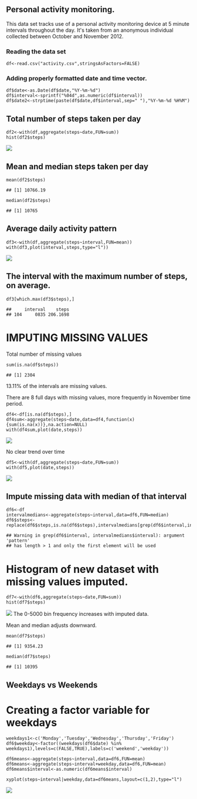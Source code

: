 Personal activity monitoring.
-----------------------------

This data set tracks use of a personal activity monitoring device at 5
minute intervals throughout the day. It's taken from an anonymous
individual collected between October and November 2012.

### Reading the data set

    df<-read.csv("activity.csv",stringsAsFactors=FALSE)

### Adding properly formatted date and time vector.

    df$date<-as.Date(df$date,"%Y-%m-%d")
    df$interval<-sprintf("%04d",as.numeric(df$interval))
    df$date2<-strptime(paste(df$date,df$interval,sep=" "),"%Y-%m-%d %H%M")

Total number of steps taken per day
-----------------------------------

    df2<-with(df,aggregate(steps~date,FUN=sum))
    hist(df2$steps)

![](PA1_template_files/figure-markdown_strict/totalsteps-1.png)

Mean and median steps taken per day
-----------------------------------

    mean(df2$steps)

    ## [1] 10766.19

    median(df2$steps)

    ## [1] 10765

Average daily activity pattern
------------------------------

    df3<-with(df,aggregate(steps~interval,FUN=mean))
    with(df3,plot(interval,steps,type="l"))

![](PA1_template_files/figure-markdown_strict/unnamed-chunk-1-1.png)

The interval with the maximum number of steps, on average.
----------------------------------------------------------

    df3[which.max(df3$steps),]

    ##     interval    steps
    ## 104     0835 206.1698

IMPUTING MISSING VALUES
=======================

Total number of missing values

    sum(is.na(df$steps))

    ## [1] 2304

13.11% of the intervals are missing values.

There are 8 full days with missing values, more frequently in November
time period.

    df4<-df[is.na(df$steps),]
    df4sum<-aggregate(steps~date,data=df4,function(x) {sum(is.na(x))},na.action=NULL)
    with(df4sum,plot(date,steps))

![](PA1_template_files/figure-markdown_strict/unnamed-chunk-4-1.png)

No clear trend over time

    df5<-with(df,aggregate(steps~date,FUN=sum))
    with(df5,plot(date,steps))

![](PA1_template_files/figure-markdown_strict/unnamed-chunk-5-1.png)

Impute missing data with median of that interval
------------------------------------------------

    df6<-df
    intervalmedians<-aggregate(steps~interval,data=df6,FUN=median)
    df6$steps<-replace(df6$steps,is.na(df6$steps),intervalmedians[grep(df6$interval,intervalmedians$interval),2])

    ## Warning in grep(df6$interval, intervalmedians$interval): argument 'pattern'
    ## has length > 1 and only the first element will be used

Histogram of new dataset with missing values imputed.
=====================================================

    df7<-with(df6,aggregate(steps~date,FUN=sum))
    hist(df7$steps)

![](PA1_template_files/figure-markdown_strict/unnamed-chunk-7-1.png) The
0-5000 bin frequency increases with imputed data.

Mean and median adjusts downward.

    mean(df7$steps)

    ## [1] 9354.23

    median(df7$steps)

    ## [1] 10395

Weekdays vs Weekends
--------------------

Creating a factor variable for weekdays
=======================================

    weekdays1<-c('Monday','Tuesday','Wednesday','Thursday','Friday')
    df6$weekday<-factor((weekdays(df6$date) %in% weekdays1),levels=c(FALSE,TRUE),labels=c('weekend','weekday'))

    df6means<-aggregate(steps~interval,data=df6,FUN=mean)
    df6means<-aggregate(steps~interval+weekday,data=df6,FUN=mean)
    df6means$interval<-as.numeric(df6means$interval)

    xyplot(steps~interval|weekday,data=df6means,layout=c(1,2),type="l")

![](PA1_template_files/figure-markdown_strict/unnamed-chunk-10-1.png)
